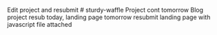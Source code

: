 Edit project and resubmit # sturdy-waffle
Project cont tomorrow
Blog project resub today, landing page tomorrow
resubmit landing page with javascript file attached
